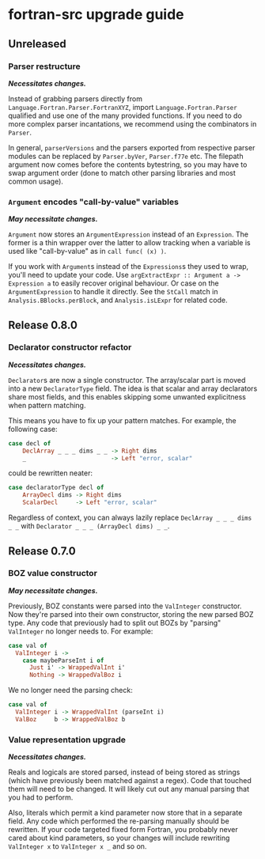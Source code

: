 # fortran-src upgrade guide
## Unreleased
### Parser restructure
***Necessitates changes.***

Instead of grabbing parsers directly from `Language.Fortran.Parser.FortranXYZ`,
import `Language.Fortran.Parser` qualified and use one of the many provided
functions. If you need to do more complex parser incantations, we recommend
using the combinators in `Parser`.

In general, `parserVersions` and the parsers exported from respective parser
modules can be replaced by `Parser.byVer`, `Parser.f77e` etc. The filepath
argument now comes before the contents bytestring, so you may have to swap
argument order (done to match other parsing libraries and most common usage).

### `Argument` encodes "call-by-value" variables
***May necessitate changes.***

`Argument` now stores an `ArgumentExpression` instead of an `Expression`. The
former is a thin wrapper over the latter to allow tracking when a variable is
used like "call-by-value" as in `call func( (x) )`.

If you work with `Argument`s instead of the `Expressions`s they used to wrap,
you'll need to update your code. Use `argExtractExpr :: Argument a -> Expression
a` to easily recover original behaviour. Or case on the `ArgumentExpression` to
handle it directly. See the `StCall` match in `Analysis.BBlocks.perBlock`, and
`Analysis.isLExpr` for related code.

## Release 0.8.0
### Declarator constructor refactor
***Necessitates changes.***

`Declarator`s are now a single constructor. The array/scalar part is moved into
a new `DeclaratorType` field. The idea is that scalar and array declarators
share most fields, and this enables skipping some unwanted explicitness when
pattern matching.

This means you have to fix up your pattern matches. For example, the following
case:

```haskell
case decl of
    DeclArray _ _ _ dims _ _ -> Right dims
    _                        -> Left "error, scalar"
```

could be rewritten neater:

```haskell
case declaratorType decl of
    ArrayDecl dims -> Right dims
    ScalarDecl     -> Left "error, scalar"
```

Regardless of context, you can always lazily replace `DeclArray _ _ _ dims _ _`
with `Declarator _ _ _ (ArrayDecl dims) _ _`.

## Release 0.7.0
### BOZ value constructor
***May necessitate changes.***

Previously, BOZ constants were parsed into the `ValInteger` constructor. Now
they're parsed into their own constructor, storing the new parsed BOZ type. Any
code that previously had to split out BOZs by "parsing" `ValInteger` no longer
needs to. For example:

```haskell
case val of
  ValInteger i ->
    case maybeParseInt i of
      Just i' -> WrappedValInt i'
      Nothing -> WrappedValBoz i
```

We no longer need the parsing check:

```haskell
case val of
  ValInteger i -> WrappedValInt (parseInt i)
  ValBoz     b -> WrappedValBoz b
```

### Value representation upgrade
***Necessitates changes.***

Reals and logicals are stored parsed, instead of being stored as strings (which
have previously been matched against a regex). Code that touched them will need
to be changed. It will likely cut out any manual parsing that you had to
perform.

Also, literals which permit a kind parameter now store that in a separate field.
Any code which performed the re-parsing manually should be rewritten. If your
code targeted fixed form Fortran, you probably never cared about kind
parameters, so your changes will include rewriting `ValInteger x` to `ValInteger
x _`  and so on.
